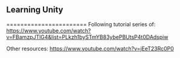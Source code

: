 ## Learning Unity ##
=======================
Following tutorial series of:
https://www.youtube.com/watch?v=FBamzpJTlG4&list=PLkzh1bySTmYB83ybePBUtsP4t0DAdspiw


Other resources:
https://www.youtube.com/watch?v=jEeT23Rc0P0